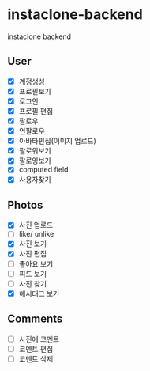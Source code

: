 # instaclone-backend

instaclone backend

## User

- [x] 계정생성
- [x] 프로필보기
- [x] 로그인
- [x] 프로필 편집
- [x] 팔로우
- [x] 언팔로우
- [x] 아바타편집(이미지 업로드)
- [x] 팔로워보기
- [x] 팔로잉보기
- [x] computed field
- [x] 사용자찾기

## Photos

- [x] 사진 업로드
- [ ] like/ unlike
- [x] 사진 보기
- [x] 사진 편집
- [ ] 좋아요 보기
- [ ] 피드 보기
- [ ] 사진 찾기
- [x] 해시태그 보기

## Comments

- [ ] 사진에 코멘트
- [ ] 코멘트 편집
- [ ] 코멘트 삭제
